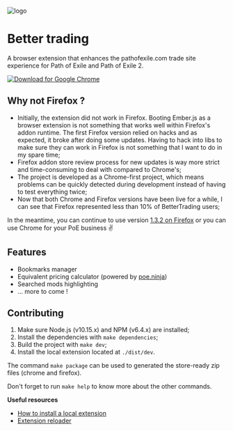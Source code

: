 ![logo](https://user-images.githubusercontent.com/4255460/70675096-29118280-1c56-11ea-8e58-c8e74423d0eb.png)

# Better trading

A browser extension that enhances the pathofexile.com trade site experience for Path of Exile and Path of Exile 2.

<a href="https://chrome.google.com/webstore/detail/better-pathofexile-tradin/fhlinfpmdlijegjlpgedcmglkakaghnk" target="_blank">
  <img src="./.github/readme/chrome-button.png" alt="Download for Google Chrome">
</a>

## Why not Firefox ?

- Initially, the extension did not work in Firefox. Booting Ember.js as a browser extension is not something that works well within Firefox's addon runtime. The first Firefox version relied on hacks and as expected, it broke after doing some updates. Having to hack into libs to make sure they can work in Firefox is not something that I want to do in my spare time;
- Firefox addon store review process for new updates is way more strict and time-consuming to deal with compared to Chrome's;
- The project is developed as a Chrome-first project, which means problems can be quickly detected during development instead of having to test everything twice;
- Now that both Chrome and Firefox versions have been live for a while, I can see that Firefox represented less than 10% of BetterTrading users;

In the meantime, you can continue to use version [1.3.2 on Firefox](https://addons.mozilla.org/en-US/firefox/addon/better-pathofexile-trading/) or you can use Chrome for your PoE business ✌️

## Features

- Bookmarks manager
- Equivalent pricing calculator (powered by [poe.ninja](https://poe.ninja/))
- Searched mods highlighting
- ... more to come !

## Contributing

1. Make sure Node.js (v10.15.x) and NPM (v6.4.x) are installed;
2. Install the dependencies with `make dependencies`;
3. Build the project with `make dev`;
4. Install the local extension located at `./dist/dev`.

The command `make package` can be used to generated the store-ready zip files (chrome and firefox).

Don't forget to run `make help` to know more about the other commands.

**Useful resources**

- [How to install a local extension](https://developer.chrome.com/extensions/getstarted)
- [Extension reloader](https://chrome.google.com/webstore/detail/extensions-reloader/fimgfedafeadlieiabdeeaodndnlbhid)
